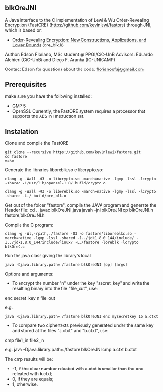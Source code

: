 ## blkOreJNI ##
A Java interface to the C implementation of Lewi &amp; Wu Order-Revealing Encryption (FastORE) (https://github.com/kevinlewi/fastore) through JNI, which is based on:

  * [Order-Revealing Encryption: New Constructions, Applications, and Lower Bounds](https://eprint.iacr.org/2016/612.pdf) (ore_blk.h)

Author: Edson Floriano, MSc student @ PPGI/CiC-UnB
Advisors: Eduardo Alchieri (CiC-UnB) and Diego F. Aranha (IC-UNICAMP)

Contact Edson for questions about the code: florianoefsj@gmail.com

## Prerequisites ##

make sure you have the following installed:

 * GMP 5
 * OpenSSL
Currently, the FastORE system requires a processor that supports the AES-NI instruction set.

## Instalation ##

Clone and compile the FastORE

    git clone --recursive https://github.com/kevinlewi/fastore.git
    cd fastore
    make
 
Generate the libraries liboreblk.so e libcrypto.so:

    clang -g -Wall -O3 -o libcrypto.so -march=native -lgmp -lssl -lcrypto -shared -L/usr/lib/openssl-1.0/ build/crypto.o

    clang -g -Wall -O3 -o liboreblk.so -march=native -lgmp -lssl -lcrypto -shared -L./ build/ore_blk.o

Get out of the folder "fastore", compile the JAVA program and generate the Header file:
    cd .. 
    javac blkOreJNI.java
    javah -jni blkOreJNI
    cp blkOreJNI.h fastore/blkOreJNI.h

Compile the C program:

    clang -g -Wl,-rpath,./fastore -O3 -o fastore/liboreblkc.so -march=native -lgmp -lssl -shared -I../jdk1.8.0_144/include/ -I../jdk1.8.0_144/include/linux/ -L./fastore -loreblk -lcrypto blkOreC.c

Run the java class giving the library's local

    java -Djava.library.path=./fastore blkOreJNI [op] [args]

Options and arguments:

 - To encrypt the number "n" under the key "secret_key" and write the resulting binary into the file "file_out", use:

enc secret_key n file_out

e.g.

    java -Djava.library.path=./fastore blkOreJNI enc mysecretkey 15 a.ctxt

 - To compare two ciphertexts previously generated under the same key and stored at the files "a.ctxt" and "b.ctxt", use:

cmp file1_in file2_in

e.g.
    java -Djava.library.path=./fastore blkOreJNI cmp a.ctxt b.ctxt

The cmp results will be:
 * -1, if the clear number releated with a.ctxt is smaller then the one releated with b.ctxt;
 * 0, if they are equals;
 * 1, otherwise.


